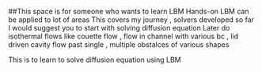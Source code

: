 ##This space is for someone who wants to learn LBM Hands-on
LBM can be applied to lot of areas
This covers my journey , solvers developed so far
I would suggest you to start with solving diffusion equation
 Later do isothermal flows like couette flow , flow in channel with various bc , lid driven cavity
flow past single , multiple obstalces of various shapes

This is to learn to solve diffusion equation using LBM
